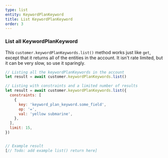 ```yaml
---
type: list
entity: KeywordPlanKeyword
title: List KeywordPlanKeyword
order: 3
---
```


### List all KeywordPlanKeyword

This `customer.keywordPlanKeywords.list()` method works just like `get`, except that it returns all of the entities in the account. It isn't rate limited, but it can be very slow, so use it sparingly.

```javascript
// Listing all the keywordPlanKeywords in the account
let result = await customer.keywordPlanKeywords.list()

// Listing with constraints and a limited number of results
let result = await customer.keywordPlanKeywords.list({
  constraints: [
    {
      key: 'keyword_plan_keyword.some_field',
      op: '=',
      val: 'yellow submarine',
    },
  ],
  limit: 15,
})
```

```javascript

// Example result
[// Todo: add example list() return here]

```

